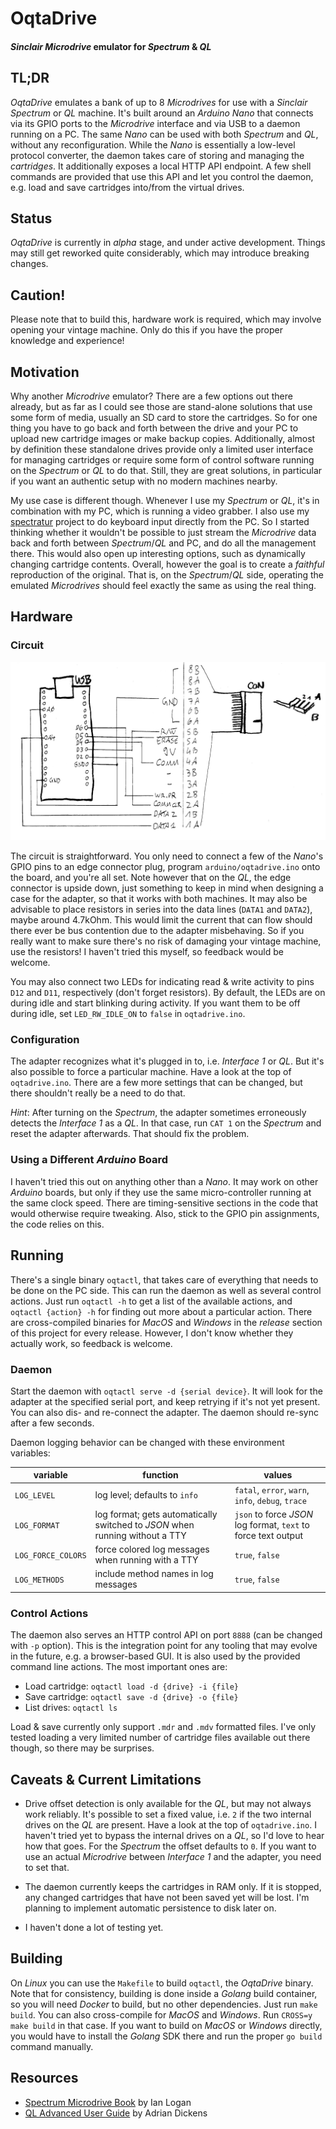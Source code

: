 # OqtaDrive

#### *Sinclair Microdrive* emulator for *Spectrum* & *QL*

## TL;DR
*OqtaDrive* emulates a bank of up to 8 *Microdrives* for use with a *Sinclair Spectrum* or *QL* machine. It's built around an *Arduino Nano* that connects via its GPIO ports to the *Microdrive* interface and via USB to a daemon running on a PC. The same *Nano* can be used with both *Spectrum* and *QL*, without any reconfiguration. While the *Nano* is essentially a low-level protocol converter, the daemon takes care of storing and managing the *cartridges*. It additionally exposes a local HTTP API endpoint. A few shell commands are provided that use this API and let you control the daemon, e.g. load and save cartridges into/from the virtual drives.

## Status
*OqtaDrive* is currently in *alpha* stage, and under active development. Things may still get reworked quite considerably, which may introduce breaking changes.

## Caution!
Please note that to build this, hardware work is required, which may involve opening your vintage machine. Only do this if you have the proper knowledge and experience!

## Motivation
Why another *Microdrive* emulator? There are a few options out there already, but as far as I could see those are stand-alone solutions that use some form of media, usually an SD card to store the cartridges. So for one thing you have to go back and forth between the drive and your PC to upload new cartridge images or make backup copies. Additionally, almost by definition these standalone drives provide only a limited user interface for managing cartridges or require some form of control software running on the *Spectrum* or *QL* to do that. Still, they are great solutions, in particular if you want an authentic setup with no modern machines nearby.

My use case is different though. Whenever I use my *Spectrum* or *QL*, it's in combination with my PC, which is running a video grabber. I also use my [spectratur](https://github.com/xelalexv/spectratur) project to do keyboard input directly from the PC. So I started thinking whether it wouldn't be possible to just stream the *Microdrive* data back and forth between *Spectrum*/*QL* and PC, and do all the management there. This would also open up interesting options, such as dynamically changing cartridge contents. Overall, however the goal is to create a *faithful* reproduction of the original. That is, on the *Spectrum*/*QL* side, operating the emulated *Microdrives* should feel exactly the same as using the real thing.

## Hardware

### Circuit
![OqtaDrive](doc/schematic.png)

The circuit is straightforward. You only need to connect a few of the *Nano*'s GPIO pins to an edge connector plug, program `arduino/oqtadrive.ino` onto the board, and you're all set. Note however that on the *QL*, the edge connector is upside down, just something to keep in mind when designing a case for the adapter, so that it works with both machines. It may also be advisable to place resistors in series into the data lines (`DATA1` and `DATA2`), maybe around 4.7kOhm. This would limit the current that can flow should there ever be bus contention due to the adapter misbehaving. So if you really want to make sure there's no risk of damaging your vintage machine, use the resistors! I haven't tried this myself, so feedback would be welcome.

You may also connect two LEDs for indicating read & write activity to pins `D12` and `D11`, respectively (don't forget resistors). By default, the LEDs are on during idle and start blinking during activity. If you want them to be off during idle, set `LED_RW_IDLE_ON` to `false` in `oqtadrive.ino`.

### Configuration
The adapter recognizes what it's plugged in to, i.e. *Interface 1* or *QL*. But it's also possible to force a particular machine. Have a look at the top of `oqtadrive.ino`. There are a few more settings that can be changed, but there shouldn't really be a need to do that.

*Hint*: After turning on the *Spectrum*, the adapter sometimes erroneously detects the *Interface 1* as a *QL*. In that case, run `CAT 1` on the *Spectrum* and reset the adapter afterwards. That should fix the problem.

### Using a Different *Arduino* Board
I haven't tried this out on anything other than a *Nano*. It may work on other *Arduino* boards, but only if they use the same micro-controller running at the same clock speed. There are timing-sensitive sections in the code that would otherwise require tweaking. Also, stick to the GPIO pin assignments, the code relies on this.

## Running
There's a single binary `oqtactl`, that takes care of everything that needs to be done on the PC side. This can run the daemon as well as several control actions. Just run `oqtactl -h` to get a list of the available actions, and `oqtactl {action} -h` for finding out more about a particular action. There are cross-compiled binaries for *MacOS* and *Windows* in the *release* section of this project for every release. However, I don't know whether they actually work, so feedback is welcome.

### Daemon
Start the daemon with `oqtactl serve -d {serial device}`. It will look for the adapter at the specified serial port, and keep retrying if it's not yet present. You can also dis- and re-connect the adapter. The daemon should re-sync after a few seconds.

Daemon logging behavior can be changed with these environment variables:

| variable     | function   | values                                            |
|--------------|------------|---------------------------------------------------|
| `LOG_LEVEL`  | log level; defaults to `info` | `fatal`, `error`, `warn`, `info`, `debug`, `trace`|
| `LOG_FORMAT` | log format; gets automatically switched to *JSON* when running without a TTY | `json` to force *JSON* log format, `text` to force text output |
| `LOG_FORCE_COLORS` | force colored log messages when running with a TTY | `true`, `false` |
| `LOG_METHODS` | include method names in log messages | `true`, `false` |

### Control Actions
The daemon also serves an HTTP control API on port `8888` (can be changed with `-p` option). This is the integration point for any tooling that may evolve in the future, e.g. a browser-based GUI. It is also used by the provided command line actions. The most important ones are:

- Load cartridge: `oqtactl load -d {drive} -i {file}`
- Save cartridge: `oqtactl save -d {drive} -o {file}`
- List drives: `oqtactl ls`

Load & save currently only support `.mdr` and `.mdv` formatted files. I've only tested loading a very limited number of cartridge files available out there though, so there may be surprises.

## Caveats & Current Limitations

- Drive offset detection is only available for the *QL*, but may not always work reliably. It's possible to set a fixed value, i.e. `2` if the two internal drives on the *QL* are present. Have a look at the top of `oqtadrive.ino`. I haven't tried yet to bypass the internal drives on a *QL*, so I'd love to hear how that goes. For the *Spectrum* the offset defaults to `0`. If you want to use an actual *Microdrive* between *Interface 1* and the adapter, you need to set that. 

- The daemon currently keeps the cartridges in RAM only. If it is stopped, any changed cartridges that have not been saved yet will be lost. I'm planning to implement automatic persistence to disk later on.

- I haven't done a lot of testing yet.

## Building
On *Linux* you can use the `Makefile` to build `oqtactl`, the *OqtaDrive* binary. Note that for consistency, building is done inside a *Golang* build container, so you will need *Docker* to build, but no other dependencies. Just run `make build`. You can also cross-compile for *MacOS* and *Windows*. Run `CROSS=y make build` in that case. If you want to build on *MacOS* or *Windows* directly, you would have to install the *Golang* SDK there and run the proper `go build` command manually. 

## Resources
- [Spectrum Microdrive Book](https://worldofspectrum.org/archive/books/spectrum-microdrive-book) by Ian Logan
- [QL Advanced User Guide](https://worldofspectrum.org/archive/books/ql-advanced-user-guide) by Adrian Dickens
